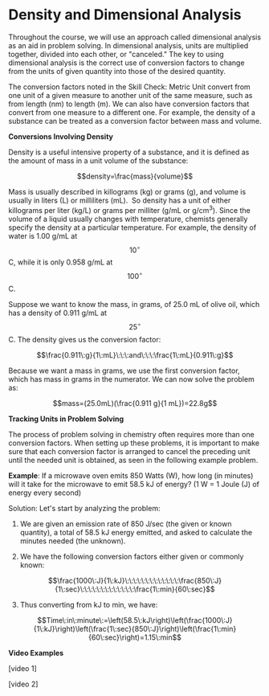 # Density and Dimensional Analysis

Throughout the course, we will use an approach called dimensional analysis as an aid in problem solving. In dimensional analysis, units are multiplied together, divided into each other, or "canceled." The key to using dimensional analysis is the correct use of conversion factors to change from the units of given quantity into those of the desired quantity.

The conversion factors noted in the Skill Check: Metric Unit convert from one unit of a given measure to another unit of the same measure, such as from length (nm) to length (m). We can also have conversion factors that convert from one measure to a different one. For example, the density of a substance can be treated as a conversion factor between mass and volume.

**Conversions Involving Density**

Density is a useful intensive property of a substance, and it is defined as the amount of mass in a unit volume of the substance:

$$density=\frac{mass}{volume}$$

Mass is usually described in killograms (kg) or grams (g), and volume is usually in liters (L) or milliliters (mL).&nbsp; So density has a unit of either killograms per liter (kg/L) or grams per milliter (g/mL or g/cm<sup>3</sup>). Since the volume of a liquid usually changes with temperature, chemists generally specify the density at a particular temperature. For example, the density of water is 1.00 g/mL at $$10^{\circ}$$C, while it is only 0.958 g/mL at $$100^{\circ}$$C.

Suppose we want to know the mass, in grams, of 25.0 mL of olive oil, which has a density of 0.911 g/mL at $$25^{\circ}$$C. The density gives us the conversion factor:

$$\frac{0.911\:g}{1\:mL}\:\:\:and\:\:\:\frac{1\:mL}{0.911\:g}$$

Because we want a mass in grams, we use the first conversion factor, which has mass in grams in the numerator. We can now solve the problem as:

$$mass=(25.0mL)(\frac{0.911 g}{1 mL})=22.8g$$


**Tracking Units in Problem Solving**

The process of problem solving in chemistry often requires more than one conversion factors. When setting up these problems, it is important to make sure that each conversion factor is arranged to cancel the preceding unit until the needed unit is obtained, as seen in the following example problem.

**Example**: If a microwave oven emits 850 Watts (W), how long (in minutes) will it take for the microwave to emit 58.5 kJ of energy? (1 W = 1 Joule (J) of energy every second)

Solution: Let's start by analyzing the problem:

1) We are given an emission rate of 850 J/sec (the given or known quantity), a total of 58.5 kJ energy emitted, and asked to calculate the minutes needed (the unknown).

2) We have the following conversion factors either given or commonly known:

$$\frac{1000\:J}{1\:kJ}\:\:\:\:\:\:\:\:\:\:\:\:\:\frac{850\:J}{1\:sec}\:\:\:\:\:\:\:\:\:\:\:\:\:\frac{1\:min}{60\:sec}$$

3) Thus converting from kJ to min, we have:

$$Time\:in\:minute\:=\left(58.5\:kJ\right)\left(\frac{1000\:J}{1\:kJ}\right)\left(\frac{1\:sec}{850\:J}\right)\left(\frac{1\:min}{60\:sec}\right)=1.15\:min$$

**Video Examples**

[video 1]

[video 2]


